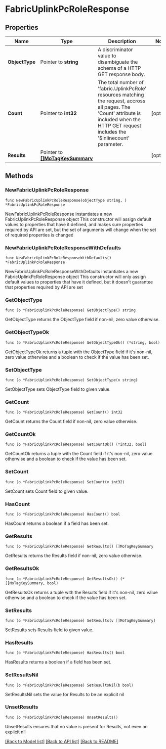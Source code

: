 # FabricUplinkPcRoleResponse

## Properties

Name | Type | Description | Notes
------------ | ------------- | ------------- | -------------
**ObjectType** | Pointer to **string** | A discriminator value to disambiguate the schema of a HTTP GET response body. | 
**Count** | Pointer to **int32** | The total number of &#39;fabric.UplinkPcRole&#39; resources matching the request, accross all pages. The &#39;Count&#39; attribute is included when the HTTP GET request includes the &#39;$inlinecount&#39; parameter. | [optional] 
**Results** | Pointer to [**[]MoTagKeySummary**](MoTagKeySummary.md) |  | [optional] 

## Methods

### NewFabricUplinkPcRoleResponse

`func NewFabricUplinkPcRoleResponse(objectType string, ) *FabricUplinkPcRoleResponse`

NewFabricUplinkPcRoleResponse instantiates a new FabricUplinkPcRoleResponse object
This constructor will assign default values to properties that have it defined,
and makes sure properties required by API are set, but the set of arguments
will change when the set of required properties is changed

### NewFabricUplinkPcRoleResponseWithDefaults

`func NewFabricUplinkPcRoleResponseWithDefaults() *FabricUplinkPcRoleResponse`

NewFabricUplinkPcRoleResponseWithDefaults instantiates a new FabricUplinkPcRoleResponse object
This constructor will only assign default values to properties that have it defined,
but it doesn't guarantee that properties required by API are set

### GetObjectType

`func (o *FabricUplinkPcRoleResponse) GetObjectType() string`

GetObjectType returns the ObjectType field if non-nil, zero value otherwise.

### GetObjectTypeOk

`func (o *FabricUplinkPcRoleResponse) GetObjectTypeOk() (*string, bool)`

GetObjectTypeOk returns a tuple with the ObjectType field if it's non-nil, zero value otherwise
and a boolean to check if the value has been set.

### SetObjectType

`func (o *FabricUplinkPcRoleResponse) SetObjectType(v string)`

SetObjectType sets ObjectType field to given value.


### GetCount

`func (o *FabricUplinkPcRoleResponse) GetCount() int32`

GetCount returns the Count field if non-nil, zero value otherwise.

### GetCountOk

`func (o *FabricUplinkPcRoleResponse) GetCountOk() (*int32, bool)`

GetCountOk returns a tuple with the Count field if it's non-nil, zero value otherwise
and a boolean to check if the value has been set.

### SetCount

`func (o *FabricUplinkPcRoleResponse) SetCount(v int32)`

SetCount sets Count field to given value.

### HasCount

`func (o *FabricUplinkPcRoleResponse) HasCount() bool`

HasCount returns a boolean if a field has been set.

### GetResults

`func (o *FabricUplinkPcRoleResponse) GetResults() []MoTagKeySummary`

GetResults returns the Results field if non-nil, zero value otherwise.

### GetResultsOk

`func (o *FabricUplinkPcRoleResponse) GetResultsOk() (*[]MoTagKeySummary, bool)`

GetResultsOk returns a tuple with the Results field if it's non-nil, zero value otherwise
and a boolean to check if the value has been set.

### SetResults

`func (o *FabricUplinkPcRoleResponse) SetResults(v []MoTagKeySummary)`

SetResults sets Results field to given value.

### HasResults

`func (o *FabricUplinkPcRoleResponse) HasResults() bool`

HasResults returns a boolean if a field has been set.

### SetResultsNil

`func (o *FabricUplinkPcRoleResponse) SetResultsNil(b bool)`

 SetResultsNil sets the value for Results to be an explicit nil

### UnsetResults
`func (o *FabricUplinkPcRoleResponse) UnsetResults()`

UnsetResults ensures that no value is present for Results, not even an explicit nil

[[Back to Model list]](../README.md#documentation-for-models) [[Back to API list]](../README.md#documentation-for-api-endpoints) [[Back to README]](../README.md)


